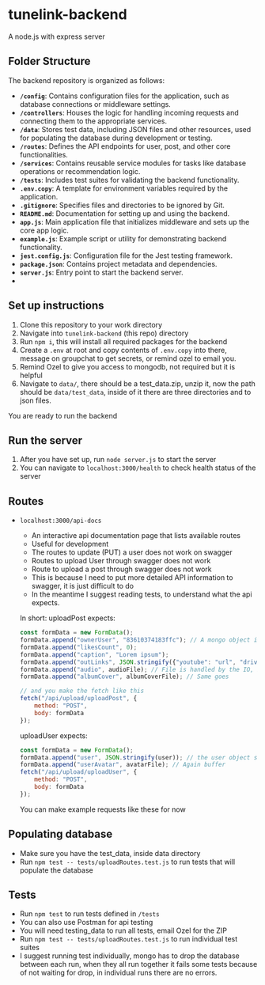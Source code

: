 # tunelink-backend
A node.js with express server

## Folder Structure  

The backend repository is organized as follows:

- **`/config`**: Contains configuration files for the application, such as database connections or middleware settings.  
- **`/controllers`**: Houses the logic for handling incoming requests and connecting them to the appropriate services.  
- **`/data`**: Stores test data, including JSON files and other resources, used for populating the database during development or testing.  
- **`/routes`**: Defines the API endpoints for user, post, and other core functionalities.  
- **`/services`**: Contains reusable service modules for tasks like database operations or recommendation logic.  
- **`/tests`**: Includes test suites for validating the backend functionality.  
- **`.env.copy`**: A template for environment variables required by the application.  
- **`.gitignore`**: Specifies files and directories to be ignored by Git.  
- **`README.md`**: Documentation for setting up and using the backend.  
- **`app.js`**: Main application file that initializes middleware and sets up the core app logic.  
- **`example.js`**: Example script or utility for demonstrating backend functionality.  
- **`jest.config.js`**: Configuration file for the Jest testing framework.  
- **`package.json`**: Contains project metadata and dependencies.  
- **`server.js`**: Entry point to start the backend server.
- 
## Set up instructions

1. Clone this repository to your work directory
2. Navigate into `tunelink-backend` (this repo) directory
3. Run `npm i`, this will install all required packages for the backend
4. Create a `.env` at root and copy contents of `.env.copy` into there, message on groupchat to get secrets, or remind ozel to email you.
5. Remind Ozel to give you access to mongodb, not required but it is helpful
6. Navigate to `data/`, there should be a test_data.zip, unzip it, now the path should be `data/test_data`, inside of it there are three directories and to json files.

You are ready to run the backend

## Run the server

1. After you have set up, run `node server.js` to start the server
2. You can navigate to `localhost:3000/health` to check health status of the server

## Routes
- `localhost:3000/api-docs`
    - An interactive api documentation page that lists available routes
    - Useful for development
    - The routes to update (PUT) a user does not work on swagger
    - Routes to upload User through swagger does not work
    - Route to upload a post through swagger does not work
    - This is because I need to put more detailed API information to swagger, it is just difficult to do
    - In the meantime I suggest reading tests, to understand what the api expects.

    In short:
    uploadPost expects:
    ```js
    const formData = new FormData();
    formData.append("ownerUser", "83610374183ffc"); // A mongo object if
    formData.append("likesCount", 0);
    formData.append("caption", "Lorem ipsum");
    formData.append("outLinks", JSON.stringify({"youtube": "url", "drive": "url"})); // etc
    formData.append("audio", audioFile); // File is handled by the IO, but basically it must be read to buffer, than you pass in the buffer
    formData.append("albumCover", albumCoverFile); // Same goes

    // and you make the fetch like this
    fetch("/api/upload/uploadPost", {
        method: "POST",
        body: formData
    });
    ```

    uploadUser expects:
    ```js
    const formData = new FormData();
    formData.append("user", JSON.stringify(user)); // the user object should have the required fields, you can see a template of it in the json test data
    formData.append("userAvatar", avatarFile); // Again buffer
    fetch("/api/upload/uploadUser", {
        method: "POST",
        body: formData
    });
    ```

    You can make example requests like these for now

## Populating database
- Make sure you have the test_data, inside data directory
- Run `npm test -- tests/uploadRoutes.test.js` to run tests that will populate the database

## Tests
- Run `npm test` to run tests defined in `/tests`
- You can also use Postman for api testing
- You will need testing_data to run all tests, email Ozel for the ZIP
- Run `npm test -- tests/uploadRoutes.test.js` to run individual test suites
- I suggest running test individually, mongo has to drop the database between each run, when they all run together it fails some tests because of not waiting for drop, in individual runs there are no errors.
